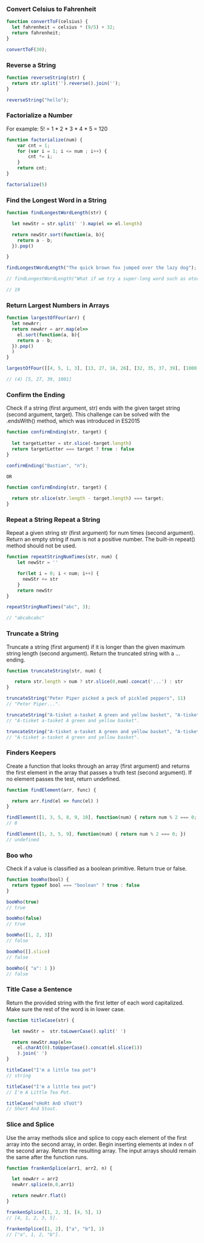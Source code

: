 ### Convert Celsius to Fahrenheit

```js
function convertToF(celsius) {
  let fahrenheit = celsius * (9/5) + 32;
  return fahrenheit;
}

convertToF(30);
```

### Reverse a String

```js
function reverseString(str) {
  return str.split('').reverse().join('');
}

reverseString("hello");
```

### Factorialize a Number

For example: 5! = 1 * 2 * 3 * 4 * 5 = 120


```js
function factorialize(num) {
    var cnt = 1;
    for (var i = 1; i <= num ; i++) {
        cnt *= i;
    }
    return cnt;
}

factorialize(5)
```

### Find the Longest Word in a String

```js
function findLongestWordLength(str) {

  let newStr = str.split(' ').map(el => el.length)

  return newStr.sort(function(a, b){
    return a - b;
  }).pop()

}

findLongestWordLength("The quick brown fox jumped over the lazy dog");

// findLongestWordLength("What if we try a super-long word such as otorhinolaryngology") 

// 19

```

### Return Largest Numbers in Arrays

```js
function largestOfFour(arr) {
  let newArr;
  return newArr = arr.map(el=>
    el.sort(function(a, b){
    return a - b;
  }).pop()
  )
}

largestOfFour([[4, 5, 1, 3], [13, 27, 18, 26], [32, 35, 37, 39], [1000, 1001, 857, 1]]);

// (4) [5, 27, 39, 1001]
```

### Confirm the Ending

Check if a string (first argument, str) ends with the given target string (second argument, target).
This challenge can be solved with the .endsWith() method, which was introduced in ES2015


```js
function confirmEnding(str, target) {
  
  let targetLetter = str.slice(-target.length)
  return targetLetter === target ? true : false 
}

confirmEnding("Bastian", "n");

OR

function confirmEnding(str, target) {

  return str.slice(str.length - target.length) === target;
}
```


### Repeat a String Repeat a String

Repeat a given string str (first argument) for num times (second argument). Return an empty string if num is not a positive number.
The built-in repeat() method should not be used.


```js
function repeatStringNumTimes(str, num) {
    let newStr = ''

    for(let i = 0; i < num; i++) { 
      newStr += str 
    }
    return newStr 
}

repeatStringNumTimes("abc", 3);

// "abcabcabc"
```

### Truncate a String

Truncate a string (first argument) if it is longer than the given maximum string length (second argument). Return the truncated string with a ... ending.


```js
function truncateString(str, num) {

   return str.length > num ? str.slice(0,num).concat('...') : str
}

truncateString("Peter Piper picked a peck of pickled peppers", 11) 
// "Peter Piper...".

truncateString("A-tisket a-tasket A green and yellow basket", "A-tisket a-tasket A green and yellow basket".length) 
// "A-tisket a-tasket A green and yellow basket".

truncateString("A-tisket a-tasket A green and yellow basket", "A-tisket a-tasket A green and yellow basket".length + 2) 
// "A-tisket a-tasket A green and yellow basket".
```

### Finders Keepers

Create a function that looks through an array (first argument) and returns the first element in the array that passes a truth test (second argument). If no element passes the test, return undefined.


```js
function findElement(arr, func) {

  return arr.find(el => func(el) )
}

findElement([1, 3, 5, 8, 9, 10], function(num) { return num % 2 === 0; }) 
// 8

findElement([1, 3, 5, 9], function(num) { return num % 2 === 0; }) 
// undefined
```

### Boo who

Check if a value is classified as a boolean primitive. Return true or false.


```js
function booWho(bool) {
  return typeof bool === "boolean" ? true : false
}

booWho(true) 
// true

booWho(false)
// true

booWho([1, 2, 3])
// false

booWho([].slice)
// false

booWho({ "a": 1 })
// false
```

### Title Case a Sentence

Return the provided string with the first letter of each word capitalized. Make sure the rest of the word is in lower case.


```js
function titleCase(str) {

  let newStr =  str.toLowerCase().split(' ')

  return newStr.map(el=> 
    el.charAt(0).toUpperCase().concat(el.slice(1))
    ).join(' ')
}

titleCase("I'm a little tea pot") 
// string

titleCase("I'm a little tea pot") 
// I'm A Little Tea Pot.

titleCase("sHoRt AnD sToUt") 
// Short And Stout.
```

### Slice and Splice

Use the array methods slice and splice to copy each element of the first array into the second array, in order.
Begin inserting elements at index n of the second array.
Return the resulting array. The input arrays should remain the same after the function runs.

```js
function frankenSplice(arr1, arr2, n) {

  let newArr = arr2
  newArr.splice(n,0,arr1)

  return newArr.flat()
}

frankenSplice([1, 2, 3], [4, 5], 1) 
// [4, 1, 2, 3, 5].

frankenSplice([1, 2], ["a", "b"], 1) 
// ["a", 1, 2, "b"].
```
